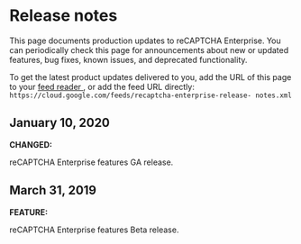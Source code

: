 #  Release notes

This page documents production updates to reCAPTCHA Enterprise. You can
periodically check this page for announcements about new or updated features,
bug fixes, known issues, and deprecated functionality.

To get the latest product updates delivered to you, add the URL of this page
to your [ feed reader
](https://wikipedia.org/wiki/Comparison_of_feed_aggregators) , or add the feed
URL directly: ` https://cloud.google.com/feeds/recaptcha-enterprise-release-
notes.xml `

##  January 10, 2020

**CHANGED:**

reCAPTCHA Enterprise features GA release.

##  March 31, 2019

**FEATURE:**

reCAPTCHA Enterprise features Beta release.

